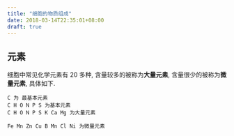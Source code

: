 ```yaml
---
title: "细胞的物质组成"
date: 2018-03-14T22:35:01+08:00
draft: true
---
```


## 元素

细胞中常见化学元素有 20 多种, 含量较多的被称为**大量元素**, 含量很少的被称为**微量元素**, 具体如下.

    C 为 最基本元素
    C H O N P S 为基本元素
    C H O N P S K Ca Mg 为大量元素

    Fe Mn Zn Cu B Mn Cl Ni 为微量元素


